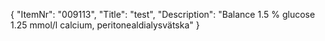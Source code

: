 {
  "ItemNr": "009113",
  "Title": "test",
  "Description": "Balance 1.5 % glucose 1.25 mmol/l calcium, peritonealdialysvätska"
}